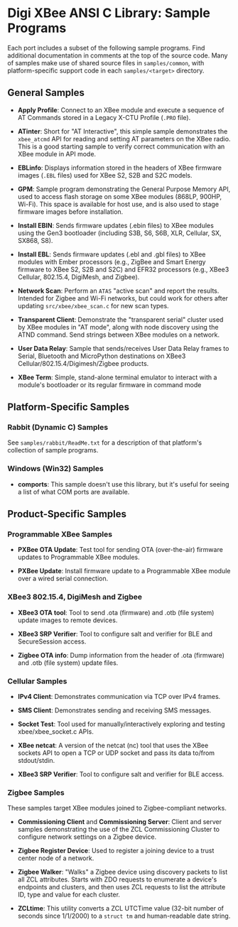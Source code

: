 Digi XBee ANSI C Library: Sample Programs
=========================================
Each port includes a subset of the following sample programs.  Find
additional documentation in comments at the top of the source code.
Many of samples make use of shared source files in `samples/common`,
with platform-specific support code in each `samples/<target>` directory.

## General Samples

- **Apply Profile**:
  Connect to an XBee module and execute a sequence of AT Commands stored
  in a Legacy X-CTU Profile (`.PRO` file).

- **ATinter**:
  Short for "AT Interactive", this simple sample demonstrates the
  `xbee_atcmd` API for reading and setting AT parameters on the XBee
  radio.  This is a good starting sample to verify correct communication
  with an XBee module in API mode.

- **EBLinfo**:
  Displays information stored in the headers of XBee firmware images
  (`.EBL` files) used for XBee S2, S2B and S2C models.

- **GPM**:
  Sample program demonstrating the General Purpose Memory API, used to access
  flash storage on some XBee modules (868LP, 900HP, Wi-Fi).  This space is
  available for host use, and is also used to stage firmware images before
  installation.

- **Install EBIN**:
  Sends firmware updates (.ebin files) to XBee modules using the Gen3
  bootloader (including S3B, S6, S6B, XLR, Cellular, SX, SX868, S8).

- **Install EBL**:
  Sends firmware updates (.ebl and .gbl files) to XBee modules with
  Ember processors (e.g., ZigBee and Smart Energy firmware to XBee S2,
  S2B and S2C) and EFR32 processors (e.g., XBee3 Cellular, 802.15.4,
  DigiMesh, and Zigbee).

- **Network Scan**:
  Perform an `ATAS` "active scan" and report the results.  Intended for
  Zigbee and Wi-Fi networks, but could work for others after updating
  `src/xbee/xbee_scan.c` for new scan types.

- **Transparent Client**:
  Demonstrate the "transparent serial" cluster used by XBee modules in
  "AT mode", along with node discovery using the ATND command.  Send
  strings between XBee modules on a network.

- **User Data Relay**:
  Sample that sends/receives User Data Relay frames to Serial, Bluetooth
  and MicroPython destinations on XBee3 Cellular/802.15.4/Digimesh/Zigbee
  products.

- **XBee Term**:
  Simple, stand-alone terminal emulator to interact with a module's
  bootloader or its regular firmware in command mode

## Platform-Specific Samples

### Rabbit (Dynamic C) Samples

See `samples/rabbit/ReadMe.txt` for a description of that platform's
collection of sample programs.

### Windows (Win32) Samples

- **comports**:
  This sample doesn't use this library, but it's useful for seeing a
  list of what COM ports are available.

## Product-Specific Samples

### Programmable XBee Samples

- **PXBee OTA Update**:
  Test tool for sending OTA (over-the-air) firmware updates to
  Programmable XBee modules.

- **PXBee Update**:
  Install firmware update to a Programmable XBee module over a wired
  serial connection.

### XBee3 802.15.4, DigiMesh and Zigbee

- **XBee3 OTA tool**:
  Tool to send .ota (firmware) and .otb (file system) update images
  to remote devices.

- **XBee3 SRP Verifier**:
  Tool to configure salt and verifier for BLE and SecureSession access.

- **Zigbee OTA info**:
  Dump information from the header of .ota (firmware) and .otb (file
  system) update files.

### Cellular Samples

- **IPv4 Client**:
  Demonstrates communication via TCP over IPv4 frames.

- **SMS Client**:
  Demonstrates sending and receiving SMS messages.

- **Socket Test**:
  Tool used for manually/interactively exploring and testing
  xbee/xbee_socket.c APIs.

- **XBee netcat**:
  A version of the netcat (nc) tool that uses the XBee sockets API to
  open a TCP or UDP socket and pass its data to/from stdout/stdin.

- **XBee3 SRP Verifier**:
  Tool to configure salt and verifier for BLE access.

### Zigbee Samples

These samples target XBee modules joined to Zigbee-compliant networks.

- **Commissioning Client** and **Commissioning Server**:
  Client and server samples demonstrating the use of the ZCL Commissioning
  Cluster to configure network settings on a Zigbee device.

- **Zigbee Register Device**:
  Used to register a joining device to a trust center node of a network.

- **Zigbee Walker**:
  "Walks" a Zigbee device using discovery packets to list all ZCL
  attributes.  Starts with ZDO requests to enumerate a device's endpoints
  and clusters, and then uses ZCL requests to list the attribute ID, type
  and value for each cluster.

- **ZCLtime**:
  This utility converts a ZCL UTCTime value (32-bit number of seconds
  since 1/1/2000) to a `struct tm` and human-readable date string.
